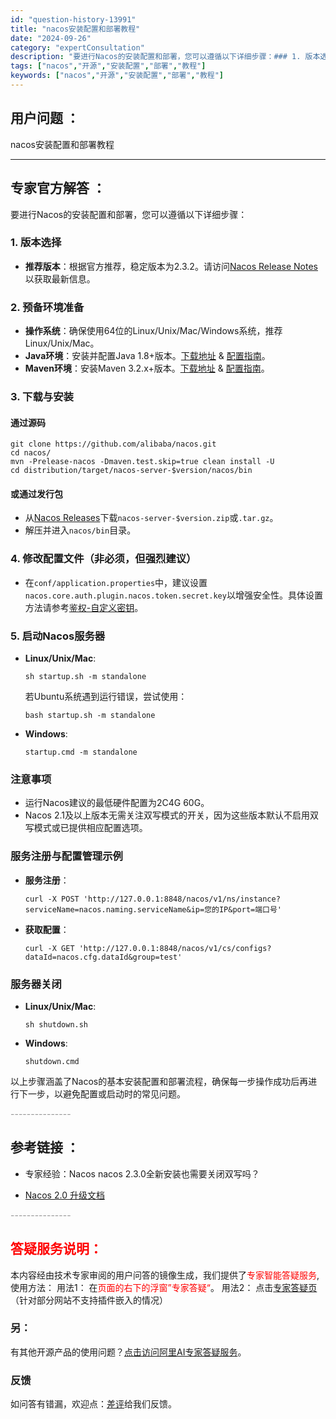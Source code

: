 ```yaml
---
id: "question-history-13991"
title: "nacos安装配置和部署教程"
date: "2024-09-26"
category: "expertConsultation"
description: "要进行Nacos的安装配置和部署，您可以遵循以下详细步骤：### 1. 版本选择- **推荐版本**：根据官方推荐，稳定版本为2.3.2。请访问[Nacos Release Notes](https://github.com/alibaba/nacos/releases)以获取最新信息。### 2."
tags: ["nacos","开源","安装配置","部署","教程"]
keywords: ["nacos","开源","安装配置","部署","教程"]
---
```


## 用户问题 ： 
 nacos安装配置和部署教程  

---------------
## 专家官方解答 ：

要进行Nacos的安装配置和部署，您可以遵循以下详细步骤：

### 1. 版本选择
- **推荐版本**：根据官方推荐，稳定版本为2.3.2。请访问[Nacos Release Notes](https://github.com/alibaba/nacos/releases)以获取最新信息。

### 2. 预备环境准备
- **操作系统**：确保使用64位的Linux/Unix/Mac/Windows系统，推荐Linux/Unix/Mac。
- **Java环境**：安装并配置Java 1.8+版本。[下载地址](http://www.oracle.com/technetwork/java/javase/downloads/jdk8-downloads-2133151.html) & [配置指南](https://docs.oracle.com/cd/E19182-01/820-7851/inst_cli_jdk_javahome_t/)。
- **Maven环境**：安装Maven 3.2.x+版本。[下载地址](https://maven.apache.org/download.cgi) & [配置指南](https://maven.apache.org/settings.html)。

### 3. 下载与安装
#### 通过源码
```shell
git clone https://github.com/alibaba/nacos.git
cd nacos/
mvn -Prelease-nacos -Dmaven.test.skip=true clean install -U
cd distribution/target/nacos-server-$version/nacos/bin
```
#### 或通过发行包
- 从[Nacos Releases](https://github.com/alibaba/nacos/releases)下载`nacos-server-$version.zip`或`.tar.gz`。
- 解压并进入`nacos/bin`目录。

### 4. 修改配置文件（非必须，但强烈建议）
- 在`conf/application.properties`中，建议设置`nacos.core.auth.plugin.nacos.token.secret.key`以增强安全性。具体设置方法请参考[鉴权-自定义密钥](https://nacos.io/plugin/auth-plugin/)。

### 5. 启动Nacos服务器
- **Linux/Unix/Mac**:
  ```shell
  sh startup.sh -m standalone
  ```
  若Ubuntu系统遇到运行错误，尝试使用：
  ```shell
  bash startup.sh -m standalone
  ```
- **Windows**:
  ```shell
  startup.cmd -m standalone
  ```

### 注意事项
- 运行Nacos建议的最低硬件配置为2C4G 60G。
- Nacos 2.1及以上版本无需关注双写模式的开关，因为这些版本默认不启用双写模式或已提供相应配置选项。

### 服务注册与配置管理示例
- **服务注册**：
  ```shell
  curl -X POST 'http://127.0.0.1:8848/nacos/v1/ns/instance?serviceName=nacos.naming.serviceName&ip=您的IP&port=端口号'
  ```
- **获取配置**：
  ```shell
  curl -X GET 'http://127.0.0.1:8848/nacos/v1/cs/configs?dataId=nacos.cfg.dataId&group=test'
  ```

### 服务器关闭
- **Linux/Unix/Mac**:
  ```shell
  sh shutdown.sh
  ```
- **Windows**:
  ```shell
  shutdown.cmd
  ```

以上步骤涵盖了Nacos的基本安装配置和部署流程，确保每一步操作成功后再进行下一步，以避免配置或启动时的常见问题。


<font color="#949494">---------------</font> 


## 参考链接 ：

* 专家经验：Nacos nacos 2.3.0全新安装也需要关闭双写吗？ 
 
 * [Nacos 2.0 升级文档](https://nacos.io/docs/latest/upgrading/200-upgrading)


 <font color="#949494">---------------</font> 
 


## <font color="#FF0000">答疑服务说明：</font> 

本内容经由技术专家审阅的用户问答的镜像生成，我们提供了<font color="#FF0000">专家智能答疑服务</font>,使用方法：
用法1： 在<font color="#FF0000">页面的右下的浮窗”专家答疑“</font>。
用法2： 点击[专家答疑页](https://answer.opensource.alibaba.com/docs/intro)（针对部分网站不支持插件嵌入的情况）
### 另：


有其他开源产品的使用问题？[点击访问阿里AI专家答疑服务](https://answer.opensource.alibaba.com/docs/intro)。
### 反馈
如问答有错漏，欢迎点：[差评](https://ai.nacos.io/user/feedbackByEnhancerGradePOJOID?enhancerGradePOJOId=14009)给我们反馈。
